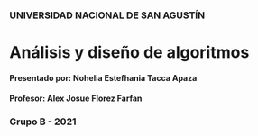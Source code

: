 ### UNIVERSIDAD NACIONAL DE SAN AGUSTÍN

# Análisis y diseño de algoritmos

#### Presentado por: Nohelia Estefhania Tacca Apaza

#### Profesor: Alex Josue Florez Farfan

### Grupo B - 2021



